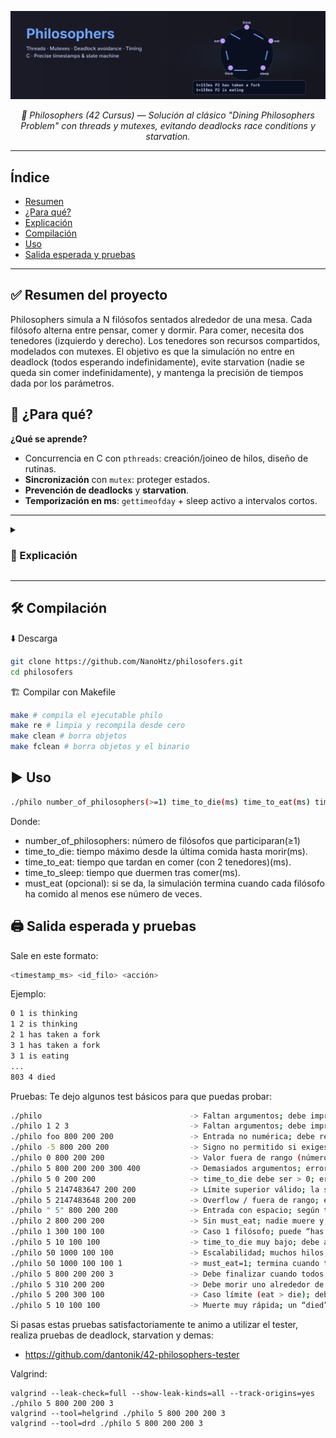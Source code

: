 <!-- ===================== BANNER ===================== -->
<p align="center">
  <img src="https://raw.githubusercontent.com/NanoHtz/Assets/main/philosophers/banner.svg" alt="Philosophers banner">
</p>

<p align="center"><i>🧠 Philosophers (42 Cursus) — Solución al clásico "Dining Philosophers Problem" con threads y mutexes, evitando deadlocks race conditions y starvation.</i></p>

---

## Índice
- [Resumen](#resumen)
- [¿Para qué?](#para-que)
- [Explicación](#explicacion)
- [Compilación](#compilacion)
- [Uso](#uso)
- [Salida esperada y pruebas](#salida)

---
<a id="resumen"></a>
## ✅ Resumen del proyecto<br>

Philosophers simula a N filósofos sentados alrededor de una mesa. Cada filósofo alterna entre pensar, comer y dormir. Para comer, necesita dos tenedores (izquierdo y derecho). Los tenedores son recursos compartidos, modelados con mutexes. El objetivo es que la simulación no entre en deadlock (todos esperando indefinidamente), evite starvation (nadie se queda sin comer indefinidamente), y mantenga la precisión de tiempos dada por los parámetros.

<a id="para-que"></a>
## 🧩 ¿Para qué?

**¿Qué se aprende?**
- Concurrencia en C con `pthreads`: creación/joineo de hilos, diseño de rutinas.
- **Sincronización** con `mutex`: proteger estados.
- **Prevención de deadlocks** y **starvation**.
- **Temporización en ms**: `gettimeofday` + sleep activo a intervalos cortos.
---

<a id="explicacion"></a>
<details>
  <summary><h3>📝 Explicación</h3></summary>

En este proyecto nos centramos en los hilos.
<br>
Un hilo es la ejecucion minima dentro de un proceso, los hilos dentro de un proyecto, comparten recursos, memoria, descriptores de archivo etc...
<br>
En contra partida permiten hacer varias cosas a la vez, trabajar en paralelo sobre un mismo proceso, sirven de proteccion, si un hilo fuese muy lento, no se quedaria el trabajo paralizado, otros seguirian trabajando.
<br>
Habrá que manejar race conditions, es decir situaciones donde los hilos manejas la misma memoria, por ejemplo, dos hilos imprimiendo en el mismo archivo, los resultados son impredecibles, memoria basura... etc
<br>
Para evitarlo usamos los mutex.
<br>
🔒 Un mutex (mutual exclusion) es un cerrojo que garantiza que solo un hilo a la vez entra en una “sección crítica”
Sin mutexes, dos hilos podrían modificar/imprimir/leer el mismo recurso a la vez → race conditions.
<br>
Los usamos para:
<br>
• <b>Tenedores</b> (uno por sitio): comer implica bloquear 2 forks.<br>
• <b>Impresión</b>: un print_mutex evita mezclar líneas en la salida.<br>
• <b>Conrol</b>: desde el control observamos los valores en cada momento, tambien se ha de mutear sin se quiere "solo" observar, puesto que en ese mismo momento su valor puede estar cambiando por otro hilo.
<br><br>

<b>🍴 Mapeo del problema</b><br>
• <b>Filósofo</b> → cada filosofo es un hilo con el ciclo: pensar → tomar tenedores → comer → soltar → dormir.<br>
• <b>Tenedor</b> → un mutex.<br>
• <b>Mesa</b> → estructura compartida con forks, tiempos, start_time y mutexes.
<br><br>

<b>🛑 Deadlock (interbloqueo) y cómo evitarlo</b><br>
Si todos cogen el mismo lado primero, pueden quedarse todos esperando el segundo tenedor.<br>
Solución simple: <b>orden par/impar</b> (rompe el ciclo de espera).<br>
• Filósofos pares: primero derecho, luego izquierdo.<br>
• Filósofos impares: primero izquierdo, luego derecho.
<br><br>

<b>🥣 Starvation (inanición)</b><br>
Intentamos que nadie se quede sin comer indefinidamente. Con el orden par/impar y tiempos razonables, no debería ocurrir en el <i>mandatory</i>.<br>
Usamos un pequeño tiempo de arranque, para que todos empiecen en el mismo momento y sincronizarlos.
<br><br>
Para dormir con precisión, se usa un <i>sleep</i> en bucle con pausas cortas (p. ej. usleep en pasos pequeños).
<br><br>

<b>🩺 Monitor</b><br>
Un hilo de control vigila periódicamente a todos:<br>
• Si <code>ahora - last_meal > time_to_die</code> → activa <code>stop</code> e imprime una única línea "<b>died</b>".<br>
• Si existe <code>must_eat</code> y todos llegaron a su cuota → <code>stop</code> sin muertes.
<br><br>

<b>🧊 Casos borde</b><br>
• <b>N = 1</b>: solo puede coger un tenedor → nunca come → muere tras <code>time_to_die</code>.<br>
• La línea "<b>died</b>" debe ser la <b>última</b> de la salida y aparecer una sola vez.
<br><br>

<b>🧭 Flujo general</b><br>
1) Validar argumentos.<br>
2) Inicializar mesa (forks, mutexes, tiempos).<br>
3) Crear filósofos (hilos) y esperar al <code>start_time</code>.<br>
4) Cada hilo ejecuta su ciclo; el monitor vigila.<br>
5) Al terminar: <i>join</i> de hilos, <i>destroy</i> de mutexes y <i>free</i> de memoria.
<br><br>

</details>

---

<a id="compilacion"></a>
## 🛠️ Compilación
⬇️ Descarga

```bash
git clone https://github.com/NanoHtz/philosofers.git
cd philosofers
```

🏗️ Compilar con Makefile

```bash
make # compila el ejecutable philo
make re # limpia y recompila desde cero
make clean # borra objetos
make fclean # borra objetos y el binario
```
<a id="uso"></a>
## ▶️ Uso

```bash
./philo number_of_philosophers(>=1) time_to_die(ms) time_to_eat(ms) time_to_sleep(ms) [must_eat]
```
Donde:<br>
- number_of_philosophers: número de filósofos que participaran(≥1)<br>
- time_to_die: tiempo máximo desde la última comida hasta morir(ms).<br>
- time_to_eat: tiempo que tardan en comer (con 2 tenedores)(ms).<br>
- time_to_sleep: tiempo que duermen tras comer(ms).<br>
- must_eat (opcional): si se da, la simulación termina cuando cada filósofo ha comido al menos ese número de veces.<br>

<a id="salida"></a>
## 🖨️ Salida esperada y pruebas

Sale en este formato:

```bash
<timestamp_ms> <id_filo> <acción>
```
Ejemplo:
```bash
0 1 is thinking
1 2 is thinking
2 1 has taken a fork
3 1 has taken a fork
3 1 is eating
...
803 4 died
```
Pruebas:
Te dejo algunos test básicos para que puedas probar:
```bash
./philo									-> Faltan argumentos; debe imprimir error por stderr
./philo 1 2 3							-> Faltan argumentos; debe imprimir error por stderr
./philo foo 800 200 200					-> Entrada no numérica; debe rechazar con “Only digits” por stderr
./philo -5 800 200 200					-> Signo no permitido si exiges “solo dígitos”; debe rechazar por stderr
./philo 0 800 200 200					-> Valor fuera de rango (número de filósofos debe ser ≥ 1); error por stderr
./philo 5 800 200 200 300 400			-> Demasiados argumentos; error por stderr
./philo 5 0 200 200						-> time_to_die debe ser > 0; error de rango por stderr
./philo 5 2147483647 200 200			-> Límite superior válido; la simulación arranca correctamente
./philo 5 2147483648 200 200			-> Overflow / fuera de rango; error por stderr y exit code ≠ 0
./philo " 5" 800 200 200				-> Entrada con espacio; según tu política, normalmente error “Only digits”
./philo 2 800 200 200					-> Sin must_eat; nadie muere y la simulación no termina sola
./philo 1 300 100 100					-> Caso 1 filósofo; puede “has taken a fork” y luego un único “died” (~300 ms);
./philo 5 10 100 100					-> time_to_die muy bajo; debe aparecer un único “died” y ser la última línea
./philo 50 1000 100 100					-> Escalabilidad; muchos hilos, sin muertes y sin terminar solo
./philo 50 1000 100 100 1				-> must_eat=1; termina cuando todos comen una vez; cero “died”
./philo 5 800 200 200 3					-> Debe finalizar cuando todos coman 3 veces; cero “died”;
./philo 5 310 200 200					-> Debe morir uno alrededor de 310 ms (± margen);
./philo 5 200 300 100					-> Caso límite (eat > die); debe morir alguien (un único “died”)
./philo 5 10 100 100					-> Muerte muy rápida; un “died” y es la última línea
```
Si pasas estas pruebas satisfactoriamente te animo a utilizar el tester, realiza pruebas de deadlock, starvation y demas:
- https://github.com/dantonik/42-philosophers-tester

Valgrind:
```bahs
valgrind --leak-check=full --show-leak-kinds=all --track-origins=yes ./philo 5 800 200 200 3
valgrind --tool=helgrind ./philo 5 800 200 200 3
valgrind --tool=drd ./philo 5 800 200 200 3
```

